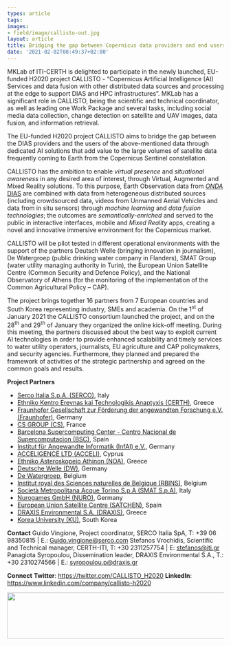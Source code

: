 ```yaml
---
types: article
tags:
images: 
- field/image/callisto-out.jpg
layout: article
title: Bridging the gap between Copernicus data providers and end users through Artificial Intelligence solutions
date: '2021-02-02T08:49:37+02:00'
---
```

<p>
MKLab of ITI-CERTH is delighted to participate in the newly launched, EU-funded H2020 project CALLISTO - “Copernicus Artificial Intelligence (AI) Services and data fusion with other distributed data sources and processing at the edge to support DIAS and HPC infrastructures”. MKLab has a significant role in CALLISTO, being the scientific and technical coordinator, as well as leading one Work Package and several tasks, including social media data collection, change detection on satellite and UAV images, data fusion, and information retrieval.
</p>
<p>
The EU-funded H2020 project CALLISTO aims to bridge the gap between the DIAS providers and the users of the above-mentioned data through dedicated AI solutions that add value to the large volumes of satellite data frequently coming to Earth from the Copernicus Sentinel constellation.
</p>
<p>
CALLISTO has the ambition to enable<em> virtual presence </em>and <em>situational awareness</em> in any desired area of interest, through Virtual, Augmented and Mixed Reality solutions. To this purpose, Earth Observation data from <a href="https://www.onda-dias.eu/cms/"><em>ONDA</em> DIAS</a> are combined with data from heterogeneous distributed sources (including crowdsourced data, videos from Unmanned Aerial Vehicles and data from in situ sensors) through <em>machine learning</em> and <em>data fusion technologies</em>; the outcomes are <em>semantically-enriched</em> and served to the public in interactive interfaces, mobile and <em>Mixed Reality</em> apps, creating a novel and innovative immersive environment for the Copernicus market.
</p>
<p>
CALLISTO will be pilot tested in different operational environments with the support of the partners Deutsch Welle (bringing innovation in journalism), De Watergroep (public drinking water company in Flanders), SMAT Group (water utility managing authority in Turin), the European Union Satellite Centre (Common Security and Defence Policy), and the National Observatory of Athens (for the monitoring of the implementation of the Common Agricultural Policy – CAP).
</p>
<p>
The project brings together 16 partners from 7 European countries and South Korea representing industry, SMEs and academia. On the 1<sup>st</sup> of January 2021 the CALLISTO consortium launched the project, and on the 28<sup>th</sup> and 29<sup>th</sup> of January they organized the online kick-off meeting. During this meeting, the partners discussed about the best way to exploit current AI technologies in order to provide enhanced scalability and timely services to water utility operators, journalists, EU agriculture and CAP policymakers, and security agencies. Furthermore, they planned and prepared the framework of activities of the strategic partnership and agreed on the common goals and results.
</p>
<p>
<strong>Project Partners</strong>
<ul>
 	<li><a href="https://www.serco.com/eu">Serco Italia S.p.A. (SERCO)</a>, Italy</li>
 	<li><a href="http://www.iti.gr">Ethniko Kentro Erevnas kai Technologikis Anaptyxis (CERTH)</a>, Greece</li>
 	<li><a href="https://www.iais.fraunhofer.de/">Fraunhofer Gesellschaft zur Förderung der angewandten Forschung e.V. (Fraunhofer)</a>, Germany</li>
 	<li><a href="https://www.c-s.fr/">CS GROUP (CS)</a>, France</li>
 	<li><a href="http://www.bsc.es">Barcelona Supercomputing Center - Centro Nacional de Supercomputacion (BSC)</a>, Spain</li>
 	<li><a href="https://infai.org/">Institut für Angewandte Informatik (InfAI) e.V.</a>, Germany</li>
 	<li><a href="https://www.accelligence.tech/">ACCELIGENCE LTD (ACCELI)</a>, Cyprus</li>
 	<li><a href="http://www.beyond-eocenter.eu/">Ethniko Asteroskopeio Athinon (NOA)</a>, Greece</li>
 	<li><a href="http://www.dw.com">Deutsche Welle (DW)</a>, Germany</li>
 	<li><a href="https://corporate.dewatergroep.be/en">De Watergroep</a>, Belgium</li>
 	<li><a href="https://odnature.naturalsciences.be/remsem">Institut royal des Sciences naturelles de Belgique (RBINS)</a>, Belgium</li>
 	<li><a href="http://www.smatorino.it">Società Metropolitana Acque Torino S.p.A (SMAT S.p.A)</a>, Italy</li>
 	<li><a href="https://www.nurogames.com/">Nurogames GmbH (NURO)</a>, Germany</li>
 	<li><a href="https://www.satcen.europa.eu/">European Union Satellite Centre (SATCHEN)</a>, Spain</li>
 	<li><a href="https://draxis.gr/">DRAXIS Environmental S.A. (DRAXIS)</a>, Greece</li>
 	<li><a href="http://egis.korea.ac.kr/">Korea University (KU)</a>, South Korea</li>
</ul>
</p>
<p>
<strong>Contact</strong>
Guido Vingione, Project coordinator, SERCO Italia SpA, T: +39 06 98350815 | E.: <a href="mailto:Guido.vingione@serco.com">Guido.vingione@serco.com</a>
Stefanos Vrochidis, Scientific and Technical manager, CERTH-ITI, T: +30 2311257754 | E: <a href="mailto:stefanos@iti.gr">stefanos@iti.gr</a>
Panagiota Syropoulou, Dissemination leader, DRAXIS Environmental S.A., T.: +30 2310274566 | E.: <a href="mailto:syropoulou.p@draxis.gr">syropoulou.p@draxis.gr</a>
</p>
<p>
<strong>Connect</strong>
<strong>Twitter</strong>: <a href="https://twitter.com/CALLISTO_H2020">https://twitter.com/CALLISTO_H2020</a>
<strong>LinkedIn</strong>: <a href="https://www.linkedin.com/company/callisto-h2020">https://www.linkedin.com/company/callisto-h2020</a>
</p>
<img class="wp-image-1479 size-full alignleft" src="https://m4d.iti.gr/wp-content/uploads/2021/02/tes_03.jpg" alt="" width="663" height="107" />
